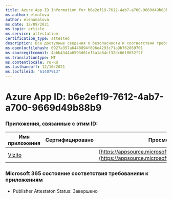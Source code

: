 ```yaml
---
title: Azure App ID Information for b6e2ef19-7612-4ab7-a700-9669d49b88b9
ms.author: elmalova
author: elenamalova
ms.date: 12/09/2021
ms.topic: article
ms.service: attestation
certification_type: attested
description: Все доступные сведения о безопасности и соответствии требованиям для b6e2ef19-7612-4ab7-a700-9669d49b88b9.
ms.openlocfilehash: 0927a357a6448894f896e4293c71a9b762869701
ms.sourcegitcommit: 4abb4344a6593d61ef5a1a84cf32dc6610652f2f
ms.translationtype: MT
ms.contentlocale: ru-RU
ms.lasthandoff: 12/10/2021
ms.locfileid: "61407913"
---
```

# <a name="azure-app-id-b6e2ef19-7612-4ab7-a700-9669d49b88b9"></a>Azure App ID: b6e2ef19-7612-4ab7-a700-9669d49b88b9


### <a name="apps-associated-with-this-id"></a>Приложения, связанные с этим ID:
| **Имя приложения** | **Сертифицировано** | **Просмотр в AppSource** |
|--------------|---------------|-----------------------|
| [Vizito](https://docs.microsoft.com/microsoft-365-app-certification/forward/WA200003170) |  | [https://appsource.microsoft.com/product/office/WA200003170](https://appsource.microsoft.com/product/office/WA200003170) |

### <a name="microsoft-365-app-compliance-status"></a>Microsoft 365 состояние соответствия требованиям к приложениям
- Publisher Attestaton Status: Завершено
